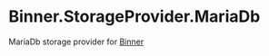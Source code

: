 # Binner.StorageProvider.MariaDb
MariaDb storage provider for [Binner](https://github.com/replaysMike/Binner)
